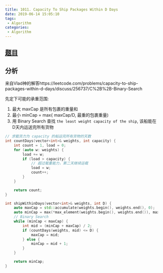 ```yaml
---
title: 1011. Capacity To Ship Packages Within D Days
date: 2019-06-14 15:05:10
tags:
 - Algorithm
categories: 
 - Algorithm
---
```

## [题目](https://leetcode.com/problems/capacity-to-ship-packages-within-d-days/)
## 分析
来自Vlad神的解答https://leetcode.com/problems/capacity-to-ship-packages-within-d-days/discuss/256737/C%2B%2B-Binary-Search 

先定下可能的承重范围: 
1. 最大 maxCap 是所有包裹的重量和
2. 最小 minCap = max{ maxCap/D, 最重的包裹重量) 
3. 用 Binary Search 查找 `the least weight capacity of the ship`, 该船能在D天内运送完所有货物

```c++
// 求载货力为 capacity 的船运完所有货物的天数
int countDays(vector<int>& weights, int capacity) {
    int count = 1, load = 0;
    for (auto w: weights) {
        load += w;
        if (load > capacity) {
            // 超过载重能力，第二天继续运载
            load = w;
            count++;
        }
    }

    return count;
}

int shipWithinDays(vector<int>& weights, int D) {
    auto maxCap = std::accumulate(weights.begin(), weights.end(), 0);
    auto minCap = max(*max_element(weights.begin(), weights.end()), maxCap / D);
    // Binary Search 
    while (minCap < maxCap) {
        int mid = (minCap + maxCap) / 2;
        if (countDays(weights, mid) <= D) {
            maxCap = mid;
        } else {
            minCap = mid + 1;
        }
    }

    return minCap;
}

```
